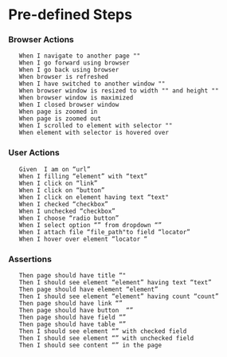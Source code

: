 # Pre-defined Steps

### Browser Actions


       When I navigate to another page ""
       When I go forward using browser
       When I go back using browser
       When browser is refreshed
       When I have switched to another window ""
       When browser window is resized to width "" and height ""
       When browser window is maximized
       When I closed browser window
       When page is zoomed in
       When page is zoomed out
       When I scrolled to element with selector ""
       When element with selector is hovered over

### User Actions

       Given  I am on “url”
       When I filling “element” with “text”
       When I click on “link”
       When I click on “button”
       When I click on element having text “text"
       When I checked “checkbox”
       When I unchecked “checkbox”
       When I choose “radio button”
       When I select option “” from dropdown “”
       When I attach file “file_path"to field “locator”
       When I hover over element “locator “

### Assertions

       Then page should have title “"
       Then I should see element “element” having text “text”
       Then page should have element “element”
       Then I should see element “element” having count “count”
       Then page should have link “”
       Then page should have button  “”
       Then page should have field “”
       Then page should have table “”
       Then I should see element “” with checked field
       Then I should see element “” with unchecked field
       Then I should see content “” in the page
